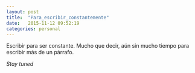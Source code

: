 ```yaml
---
layout: post
title:  "Para_escribir_constantemente"
date:   2015-11-12 09:52:19
categories: personal
---
```



Escribir para ser constante. Mucho que decir, aún sin mucho tiempo para escribir más de un párrafo.

*Stay tuned*